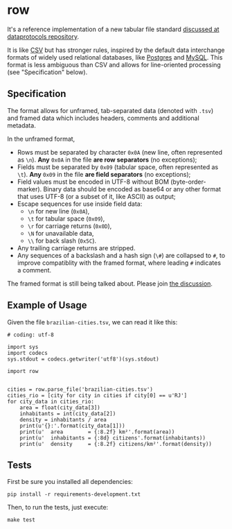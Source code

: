 row
===

It's a reference implementation of a new tabular file standard [discussed at
dataprotocols repository][issue76].

It is like [CSV](http://en.wikipedia.org/wiki/Comma-separated_values) but has
stronger rules, inspired by the default data interchange formats of widely
used relational databases, like [Postgres][pg_copy] and [MySQL][mysql_load].
This format is less ambiguous than CSV and allows for line-oriented processing
(see "Specification" below).

[pg_copy]: http://www.postgresql.org/docs/9.3/static/sql-copy.html
[mysql_load]: http://dev.mysql.com/doc/refman/5.7/en/load-data.html
[issue76]: https://github.com/dataprotocols/dataprotocols/issues/76

Specification
-------------

The format allows for unframed, tab-separated data (denoted with `.tsv`) and
framed data which includes headers, comments and additional metadata.

In the unframed format,

- Rows must be separated by character `0x0A` (new line, often represented as
  `\n`). **Any** `0x0A` in the file **are row separators** (no exceptions);
- Fields must be separated by `0x09` (tabular space, often represented as
  `\t`). **Any** `0x09` in the file **are field separators** (no exceptions);
- Field values must be encoded in UTF-8 without BOM (byte-order-marker).
  Binary data should be encoded as base64 or any other format that uses UTF-8
  (or a subset of it, like ASCII) as output;
- Escape sequences for use inside field data:
  - `\n` for new line (`0x0A`),
  - `\t` for tabular space (`0x09`),
  - `\r` for carriage returns (`0x0D`),
  - `\N` for unavailable data,
  - `\\` for back slash (`0x5C`).
- Any trailing carriage returns are stripped.
- Any sequences of a backslash and a hash sign (`\#`) are collapsed to `#`, to
  improve compatiblity with the framed format, where leading `#` indicates a
  comment.

The framed format is still being talked about. Please join [the
discussion][issue76].

Example of Usage
----------------

Given the file `brazilian-cities.tsv`, we can read it like this:

    # coding: utf-8

    import sys
    import codecs
    sys.stdout = codecs.getwriter('utf8')(sys.stdout)

    import row


    cities = row.parse_file('brazilian-cities.tsv')
    cities_rio = [city for city in cities if city[0] == u'RJ']
    for city_data in cities_rio:
        area = float(city_data[3])
        inhabitants = int(city_data[2])
        density = inhabitants / area
        print(u'{}:'.format(city_data[1]))
        print(u'  area        = {:8.2f} km²'.format(area))
        print(u'  inhabitants = {:8d} citizens'.format(inhabitants))
        print(u'  density     = {:8.2f} citizens/km²'.format(density))



Tests
-----

First be sure you installed all dependencies:

    pip install -r requirements-development.txt

Then, to run the tests, just execute:

    make test
